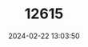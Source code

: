 ---
title: "12615"
category: "Macrophyllum macrophyllum"
draft: false
date: 2024-02-22 13:03:50
languages:
  English: ["Long-legged Bat"]
---